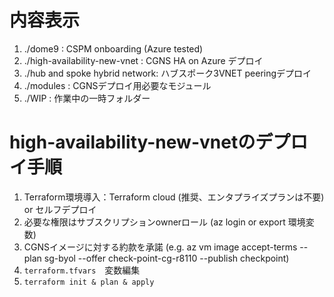 # 内容表示

1. ./dome9                       : CSPM onboarding (Azure tested)
2. ./high-availability-new-vnet  : CGNS HA on Azure デプロイ
3. ./hub and spoke hybrid network: ハブスポーク3VNET peeringデプロイ
4. ./modules                     : CGNSデプロイ用必要なモジュール
5. ./WIP                         : 作業中の一時フォルダー


# high-availability-new-vnetのデプロイ手順

1. Terraform環境導入：Terraform cloud (推奨、エンタプライズプランは不要) or セルフデプロイ
2. 必要な権限はサブスクリプションownerロール (az login or export 環境変数)
3. CGNSイメージに対する約款を承諾 (e.g. az vm image accept-terms --plan sg-byol --offer check-point-cg-r8110 --publish checkpoint)
4. `terraform.tfvars`　変数編集
5. `terraform init & plan & apply`


